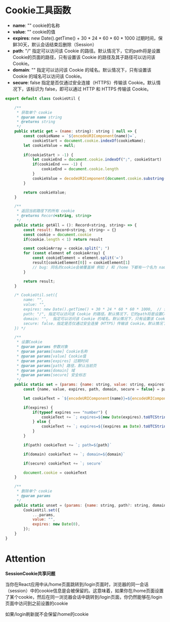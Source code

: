 # Cookie工具函数

- **name**: ""            cookie的名称
- **value**: ""             cookie的值
- **expires**: new Date().getTime() + 30 \* 24 \* 60 \* 60 \* 1000         过期时间，保鲜30天，默认会话结束后删除（Session）
- **path**: "/"              指定可以访问该 Cookie 的路径。默认情况下，它的path将是设置Cookie的页面的路径，只有设置该 Cookie 的路径及其子路径可以访问该 Cookie。
- **domain**: ""          指定可以访问该 Cookie 的域名。默认情况下，只有设置该 Cookie 的域名可以访问该 Cookie。
- **secure**: false       指定是否仅通过安全连接（HTTPS）传输该 Cookie。默认情况下，该标识为 false，即可以通过 HTTP 和 HTTPS 传输该 Cookie。

```javascript
export default class CookieUtil {

	/**
	 * 获取单个 cookie
	 * @param name string 
	 * @returns string
	 */
	public static get = (name: string): string | null => {
		const cookieName = `${encodeURIComponent(name)}=`,
			cookieStart = document.cookie.indexOf(cookieName);
		let	cookieValue = null;
		
		if(cookieStart > -1) {
			let cookieEnd = document.cookie.indexOf(";", cookieStart)
			if(cookieEnd === -1) {
				cookieEnd = document.cookie.length
			}
			cookieValue = decodeURIComponent(document.cookie.substring(cookieStart + cookieName.length, cookieEnd))
		}

		return cookieValue;
	}

	/**
	 * 返回当前路径下的所有 cookie
	 * @returns Record<string, string>
	 */
	public static getAll = (): Record<string, string> => {
		const result: Record<string, string> = {}
		const cookie = document.cookie
		if(cookie.length < 1) return result

		const cookieArray = cookie.split("; ")
		for (const element of cookieArray) {
			const cookieElement = element.split('=')
			result[cookieElement[0]] = cookieElement[1]
			// bug: 同名的cookie会被覆盖掉 例如 / 和 /home 下都有一个名为 name 的 cookie，此时只有 / 的 name 被返回
		}

		return result;
	}

	/* CookieUtil.set({
		name: "",
		value: "",
		expires: new Date().getTime() + 30 * 24 * 60 * 60 * 1000,  // 保鲜30天，默认会话结束后删除（Session）
		path: "/", 指定可以访问该 Cookie 的路径。默认情况下，它的path将是设置Cookie的页面的路径，只有设置该 Cookie 的路径及其子路径可以访问该 Cookie。
		domain: "",  指定可以访问该 Cookie 的域名。默认情况下，只有设置该 Cookie 的域名可以访问该 Cookie。
		secure: false，指定是否仅通过安全连接（HTTPS）传输该 Cookie。默认情况下，该标识为 false，即可以通过 HTTP 和 HTTPS 传输该 Cookie。
	}) */

	/**
	 * 设置Cookie
	 * @param params 参数对象
	 * @param params[name] Cookie名称
	 * @param params[value] Cookie值
	 * @param params[expires] 过期时间
	 * @param params[path] 路径，默认当前页
	 * @param params[domain] 域
	 * @param params[secure] 安全标志
	 */
	public static set = (params: {name: string, value: string, expires?: Date | number, path?: string, domain?: string, secure?: boolean}) => {
		const {name, value, expires, path, domain, secure = false} = params

		let cookieText = `${encodeURIComponent(name)}=${encodeURIComponent(value)}`

		if(expires) {
			if(typeof expires === "number") {
				cookieText += `; expires=${new Date(expires).toUTCString()}`
			} else {
				cookieText += `; expires=${(expires as Date).toUTCString()}`
			}
		}

		if(path) cookieText += `; path=${path}`

		if(domain) cookieText += `; domain=${domain}`

		if(secure) cookieText += `; secure`

		document.cookie = cookieText
	}

	/**
	 * 删除单个 cookie
	 * @param params 
	 */
	public static unset = (params: {name: string, path?: string, domain?: string, secure?: boolean}) => {
		CookieUtil.set({
			...params,
			value: "",
			expires: new Date(0),
		});
	}
}

```



# Attention

**SessionCookie共享问题**

当你在React应用中从/home页面跳转到/login页面时，浏览器的同一会话（session）中的cookie信息是会被保留的。这意味着，如果你在/home页面设置了某个cookie，然后在同一浏览器会话中跳转到/login页面，你仍然能够在/login页面中访问到之前设置的cookie

如果/login刷新就不会保留/home的cookie
